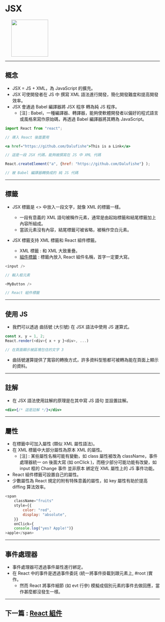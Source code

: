# JSX

<img
src="https://blog.waterstrong.me/assets/jsx-syntax/jsx_logo.png"
height="120px"
style="margin-left: 20px">

---

## 概念

+ JSX = JS + XML，為 JavaScript 的擴充。
+ JSX 可使開發者在 JS 中 撰寫 XML 語法進行開發，簡化開發難度和提高開發效率。
+ JSX 會通過 Babel 編譯器將 JSX 程序 轉為純 JS 程序。
  + [注] : Babel，一種編譯器、轉譯器，能夠使軟體開發者以偏好的程式語言或風格來寫作原始碼，再透過 Babel 編譯器將其轉為 JavaScript。

```jsx
import React from "react";

// 導入 React 後面要用

<a href="https://github.com/Dalufishe">This is a Link</a>

// 這是一段 JSX 代碼，能夠被撰寫在 JS 中 XML 代碼

React.createElement("a", {href: "https://github.com/Dalufishe"} );

// 被 Babel 編譯器轉換成的 純 JS 代碼 
```

---

## 標籤

+ JSX 標籤是 <> 中放入一段文字，就像 XML 的標籤一樣。
  + 一段有意義的 XML 語句被稱作元素，通常是由起始標籤和結尾標籤加上內容所組成。
  + 當該元素沒有內容，結尾標籤可被省略，被稱作空白元素。

+ JSX 標籤支持 XML 標籤和 React 組件標籤。
  + XML 標籤 : 和 XML 大致重疊。
  + [組件標籤](./2-Component.md) : 標籤內放入 React 組件名稱，首字一定要大寫。

```js
<input />

// 輸入框元素

<MyButton />

// React 組件標籤
```

---

## 使用 JS

+ 我們可以透過 曲括號 (大引號) 在 JSX 語法中使用 JS 運算式。

```js
const x, y = 1, 2;
React.render(<div>{ x + y }<div>, ...)

// 在頁面顯示被區塊包住的文字 3 
```

+ 曲括號運算提供了寬容的轉換方式，許多資料型態都可被轉為能在頁面上顯示的資料。

---

## 註解

+ 在 JSX 語法使用註解的原理是在其中寫 JS 語句 並設置註解。

```jsx
<div>{/* 這是註解 */}</div>
```

---

## 屬性

+ 在標籤中可加入屬性 (類似 XML 屬性語法)。
+ 在 XML 標籤中大部分屬性為原本 XML 的屬性。
  + [注] : 某些屬性名稱可能有變動，如 class 屬性被改為 className，事件處理器統一 on 後面大寫 (如 onClick )，而極少部分可能功能有改變，如 input 框的 Change 事件 並非原本 綁定在 XML 屬性上的 JS 事件功能。
+ React 組件標籤可設置自己的屬性。
+ 少數屬性為 React 規定的附有特殊意義的屬性，如 key 屬性有助於提高 diffing 算法效率。

```js
<span 
    className="fruits"
    style={{
        color: "red",
        display: "absolute",   
    }}
    onClick={
    console.log("yes? Apple!")}
>apple</span>
```

---

## 事件處理器

+ 事件處理器可透過事件屬性進行綁定。
+ 在 React 中的事件是透過事件委託 (統一將事件掛載到跟元素上, #root )實作。
  + 然而 React 將事件細節 (如 evt 行參) 模擬成個別元素的事件去做回應，當作甚麼都沒發生一樣。

---

## 下一篇 : [React 組件](./2-Component.md)

